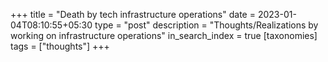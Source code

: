 +++
title = "Death by tech infrastructure operations"
date = 2023-01-04T08:10:55+05:30
type = "post"
description = "Thoughts/Realizations by working on infrastructure operations"
in_search_index = true
[taxonomies]
tags = ["thoughts"]
+++

